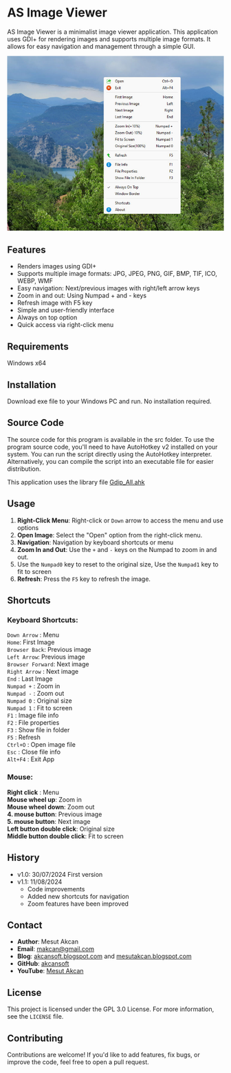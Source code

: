 # AS Image Viewer

AS Image Viewer is a minimalist image viewer application. This application uses GDI+ for rendering images and supports multiple image formats. It allows for easy navigation and management through a simple GUI.

![Screenshot v1.1](https://github.com/akcansoft/AS-Image-Viewer/blob/main/src/ss-v1.1.jpg "Screenshot v1.1")

## Features

- Renders images using GDI+
- Supports multiple image formats: JPG, JPEG, PNG, GIF, BMP, TIF, ICO, WEBP, WMF
- Easy navigation: Next/previous images with right/left arrow keys
- Zoom in and out: Using Numpad + and - keys
- Refresh image with F5 key
- Simple and user-friendly interface
- Always on top option
- Quick access via right-click menu

## Requirements

Windows x64

## Installation
Download exe file to your Windows PC and run. No installation required.

## Source Code
The source code for this program is available in the src folder. To use the program source code, you'll need to have AutoHotkey v2 installed on your system. You can run the script directly using the AutoHotkey interpreter. Alternatively, you can compile the script into an executable file for easier distribution.

This application uses the library file [Gdip_All.ahk](https://github.com/buliasz/AHKv2-Gdip/blob/master/Gdip_All.ahk)

## Usage

1. **Right-Click Menu**: Right-click or `Down` arrow to access the menu and use options
2. **Open Image**: Select the "Open" option from the right-click menu.
3. **Navigation**: Navigation by keyboard shortcuts or menu
5. **Zoom In and Out**: Use the `+` and `-` keys on the Numpad to zoom in and out.
6. Use the `Numpad0` key to reset to the original size, Use the `Numpad1` key to fit to screen
7. **Refresh**: Press the `F5` key to refresh the image. 

## Shortcuts
### Keyboard Shortcuts:
`Down Arrow` : Menu\
`Home`: First Image\
`Browser Back`: Previous image\
`Left Arrow`: Previous image\
`Browser Forward`: Next image\
`Right Arrow` : Next image\
`End` : Last Image\
`Numpad +` : Zoom in\
`Numpad -` : Zoom out\
`Numpad 0` : Original size\
`Numpad 1` : Fit to screen\
`F1` : Image file info\
`F2` : File properties\
`F3` : Show file in folder\
`F5` : Refresh\
`Ctrl+O` : Open image file\
`Esc` : Close file info\
`Alt+F4` : Exit App

### Mouse:
**Right click** : Menu\
**Mouse wheel up**: Zoom in\
**Mouse wheel down**: Zoom out\
**4. mouse button**: Previous image\
**5. mouse button**: Next image\
**Left button double click**: Original size\
**Middle button double click**: Fit to screen

## History
- v1.0: 30/07/2024 First version
- v1.1: 11/08/2024
  - Code improvements
  - Added new shortcuts for navigation
  - Zoom features have been improved

## Contact

- **Author**: Mesut Akcan
- **Email**: makcan@gmail.com
- **Blog**: [akcansoft.blogspot.com](http://akcansoft.blogspot.com) and [mesutakcan.blogspot.com](http://mesutakcan.blogspot.com)
- **GitHub**: [akcansoft](http://github.com/akcansoft)
- **YouTube**: [Mesut Akcan](http://youtube.com/mesutakcan)

## License

This project is licensed under the GPL 3.0 License. For more information, see the `LICENSE` file.

## Contributing
Contributions are welcome! If you'd like to add features, fix bugs, or improve the code, feel free to open a pull request.

